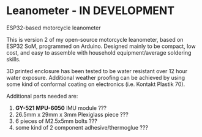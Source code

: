 # Leanometer - IN DEVELOPMENT
ESP32-based motorcycle leanometer

This is version 2 of my open-source motorcycle leanometer, based on ESP32 SoM, programmed on Arduino.
Designed mainly to be compact, low cost, and easy to assemble with household equipment/average soldering skills.

3D printed enclosure has been tested to be water resistant over 12 hour water exposure. Additional weather proofing can be achieved by using some kind of conformal coating on electronics (i.e. Kontakt Plastik 70).

Additional parts needed are:
1.  **GY-521 MPU-6050** IMU module  ???
2. 26.5mm x 29mm x 3mm Plexiglass piece  ???
3. 6 pieces of M2.5x5mm bolts  ???
4. some kind of 2 component adhesive/thermoglue  ???
